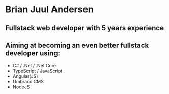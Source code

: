 # Brian Juul Andersen

## Fullstack web developer with 5 years experience

## Aiming at becoming an even better fullstack developer using:

- C# / .Net / .Net Core
- TypeScript / JavaScript
- Angular(JS)
- Umbraco CMS
- NodeJS
